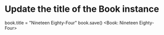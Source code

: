 # Update the title of the Book instance
book.title = "Nineteen Eighty-Four"
book.save()
<Book: Nineteen Eighty-Four>
